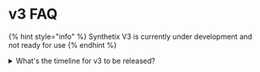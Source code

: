 # v3 FAQ

{% hint style="info" %}
Synthetix V3 is currently under development and not ready for use
{% endhint %}

<details>

<summary>What's the timeline for v3 to be released?</summary>

The v3 release will happen progressively in stages over the first half of 2023. The core functionality of Synthetix v3 [has been released to mainnet](https://mirror.xyz/noahlitvin.eth/ZkqFOBsJP4WX-pDmVVWEJhB2dPoWED\_6QqcriKULcME), but there are further releases required before v3 is complete and ready for use.

</details>
